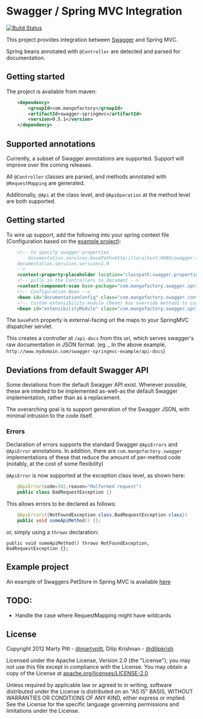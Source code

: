 # Swagger / Spring MVC Integration

[![Build Status](https://travis-ci.org/martypitt/swagger-springmvc.png?branch=master)](https://travis-ci.org/martypitt/swagger-springmvc)

This project provides integration between [Swagger](https://github.com/wordnik/swagger-core) and Spring MVC.

Spring beans annotated with `@Controller` are detected and parsed for documentation.

## Getting started
The project is available from maven:
```xml
	<dependency>
  		<groupId>com.mangofactory</groupId>
  		<artifactId>swagger-springmvc</artifactId>
  		<version>0.5.1</version>
	</dependency>
```	

## Supported annotations
Currently, a subset of Swagger annotations are supported.  Support will improve over the coming releases.

All `@Controller` classes are parsed, and methods annotated with `@RequestMapping` are generated.
  
Additionally, `@Api` at the class level, and `@ApiOperation` at the method level are both supported.
			
## Getting started
To wire up support, add the following into your spring context file (Configuration based on the [example project](https://github.com/martypitt/swagger-springmvc-example)):

```xml
    <!-- to specify swagger properties
    	documentation.services.basePath=http://localhost:8080/swagger-springmvc-test
	documentation.services.version=1.0
    --> 
    <context:property-placeholder location="classpath:swagger.properties" /> 
    <!-- pulls in the Controllers to document -->
    <context:component-scan base-package="com.mangofactory.swagger.springmvc.example" />
    <!-- Configuration Bean -->
    <bean id="documentationConfig" class="com.mangofactory.swagger.configuration.DocumentationConfig"/>
    <!-- Custom extensibility module (bean) Has override methods to customize the document generation-->
    <bean id="extensibilityModule" class="com.mangofactory.swagger.springmvc.example.config.ExampleExtensibilityModule" />

```

The `basePath` property is external-facing url the maps to your SpringMVC dispatcher servlet.

This creates a controller at `/api-docs` from this uri, which serves swagger's raw documentation in JSON format.  (eg
., In the above example,  `http://www.mydomain.com/swagger-springmvc-example/api-docs`)

## Deviations from default Swagger API
Some deviations from the default Swagger API exist.  Wherever possible, these are inteded to be implemented as-well-as the default Swagger implementation, rather than as a replacement.

The overarching goal is to support generation of the Swagger JSON, with minimal intrusion to the code itself.

### Errors
Declaration of errors supports the standard Swagger `@ApiErrors` and `@ApiError` annotations.
In addition, there are `com.mangofactory.swagger` implementations of these that reduce the amount of per-method code (notably, at the cost of some flexibility)

`@ApiError` is now supported at the exception class level, as shown here:

```java
    @ApiError(code=302,reason="Malformed request")
    public class BadRequestException {}
```

This allows errors to be declared as follows:

```java
	@ApiErrors({NotFoundException.class,BadRequestException.class})
	public void someApiMethod() {};
```

or, simply using a `throws` declaration:

	public void someApiMethod() throws NotFoundException, BadRequestException {};

## Example project
An example of Swaggers PetStore in Spring MVC is available [here](https://github.com/martypitt/swagger-springmvc-example)

## TODO:
- Handle the case where RequestMapping might have wildcards

License
-------

Copyright 2012 Marty Pitt - [@martypitt](https://github.com/martypitt), Dilip Krishnan - [@dilipkrish](https://github.com/dilipkrish)

Licensed under the Apache License, Version 2.0 (the "License");
you may not use this file except in compliance with the License.
You may obtain a copy of the License at [apache.org/licenses/LICENSE-2.0](http://www.apache.org/licenses/LICENSE-2.0)

Unless required by applicable law or agreed to in writing, software
distributed under the License is distributed on an "AS IS" BASIS,
WITHOUT WARRANTIES OR CONDITIONS OF ANY KIND, either express or implied.
See the License for the specific language governing permissions and
limitations under the License.

